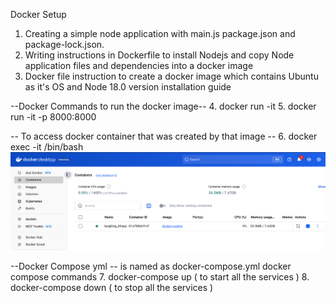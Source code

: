 Docker Setup 

1. Creating a simple node application with main.js package.json and package-lock.json.
2. Writing instructions in Dockerfile to install Nodejs and copy Node application files and  dependencies into a docker image
3. Docker file instruction to create a docker image which contains Ubuntu as it's OS and Node 18.0 version installation guide

--Docker Commands to run the docker image--
4. docker run -it <name of the image>
5. docker run -it -p 8000:8000 <name of the image>

-- To access docker container that was created by that image --
6. docker exec -it <container id> /bin/bash
![alt text](image.png)

--Docker Compose yml --
is named as docker-compose.yml 
docker compose commands 
7. docker-compose up ( to start all the services )
8. docker-compose down ( to stop all the services )

   
